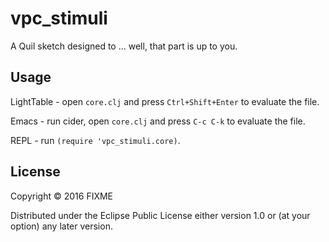 # vpc_stimuli

A Quil sketch designed to ... well, that part is up to you.

## Usage

LightTable - open `core.clj` and press `Ctrl+Shift+Enter` to evaluate the file.

Emacs - run cider, open `core.clj` and press `C-c C-k` to evaluate the file.

REPL - run `(require 'vpc_stimuli.core)`.

## License

Copyright © 2016 FIXME

Distributed under the Eclipse Public License either version 1.0 or (at
your option) any later version.
